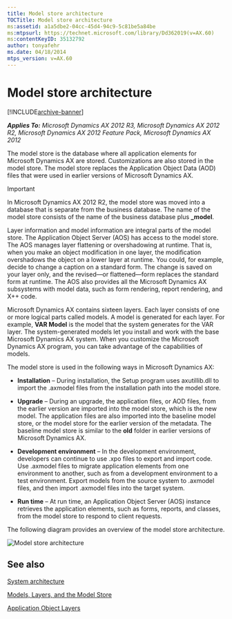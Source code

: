 ```yaml
---
title: Model store architecture
TOCTitle: Model store architecture
ms:assetid: a1a5dbe2-04cc-45d4-94c9-5c81be5a84be
ms:mtpsurl: https://technet.microsoft.com/library/Dd362019(v=AX.60)
ms:contentKeyID: 35132792
author: tonyafehr
ms.date: 04/18/2014
mtps_version: v=AX.60
---
```


# Model store architecture 


[!INCLUDE[archive-banner](includes/archive-banner.md)]


_**Applies To:** Microsoft Dynamics AX 2012 R3, Microsoft Dynamics AX 2012 R2, Microsoft Dynamics AX 2012 Feature Pack, Microsoft Dynamics AX 2012_

The model store is the database where all application elements for Microsoft Dynamics AX are stored. Customizations are also stored in the model store. The model store replaces the Application Object Data (AOD) files that were used in earlier versions of Microsoft Dynamics AX.


> [!IMPORTANT]
> <P>In Microsoft Dynamics AX 2012 R2, the model store was moved into a database that is separate from the business database. The name of the model store consists of the name of the business database plus <STRONG>_model</STRONG>.</P>



Layer information and model information are integral parts of the model store. The Application Object Server (AOS) has access to the model store. The AOS manages layer flattening or overshadowing at runtime. That is, when you make an object modification in one layer, the modification overshadows the object on a lower layer at runtime. You could, for example, decide to change a caption on a standard form. The change is saved on your layer only, and the revised—or flattened—form replaces the standard form at runtime. The AOS also provides all the Microsoft Dynamics AX subsystems with model data, such as form rendering, report rendering, and X++ code.

Microsoft Dynamics AX contains sixteen layers. Each layer consists of one or more logical parts called models. A model is generated for each layer. For example, **VAR Model** is the model that the system generates for the VAR layer. The system-generated models let you install and work with the base Microsoft Dynamics AX system. When you customize the Microsoft Dynamics AX program, you can take advantage of the capabilities of models.

The model store is used in the following ways in Microsoft Dynamics AX:

  - **Installation** – During installation, the Setup program uses axutillib.dll to import the .axmodel files from the installation path into the model store.

  - **Upgrade** – During an upgrade, the application files, or AOD files, from the earlier version are imported into the model store, which is the new model. The application files are also imported into the baseline model store, or the model store for the earlier version of the metadata. The baseline model store is similar to the **old** folder in earlier versions of Microsoft Dynamics AX.

  - **Development environment** – In the development environment, developers can continue to use .xpo files to export and import code. Use .axmodel files to migrate application elements from one environment to another, such as from a development environment to a test environment. Export models from the source system to .axmodel files, and then import .axmodel files into the target system.

  - **Run time** – At run time, an Application Object Server (AOS) instance retrieves the application elements, such as forms, reports, and classes, from the model store to respond to client requests.

The following diagram provides an overview of the model store architecture.

![Model store architecture](images/Dd362019.AX6_Sysdocs_model_store_architecture(AX.60).jpg "Model store architecture")

## See also

[System architecture](system-architecture.md)

[Models, Layers, and the Model Store](models-layers-and-the-model-store.md)

[Application Object Layers](https://go.microsoft.com/fwlink/?linkid=192797)

  


